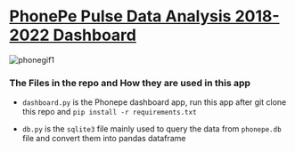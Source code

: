 #  <a href="https://pnraj-projects-phonephe-pulsedashboard-y5wmx8.streamlit.app/" target="_blank"> PhonePe Pulse Data Analysis 2018-2022 Dashboard </a>

![phonegif1](https://github.com/pnraj/Projects/assets/29162796/d183e86b-4d47-4b3a-906f-bb20ea3de9a6)
### The Files in the repo and How they are used in this app
      
- `dashboard.py` is the Phonepe dashboard app, run this app after git clone this repo and `pip install -r requirements.txt`
      
- `db.py` is the `sqlite3` file mainly used to query the data from `phonepe.db` file and convert them into pandas dataframe
   


